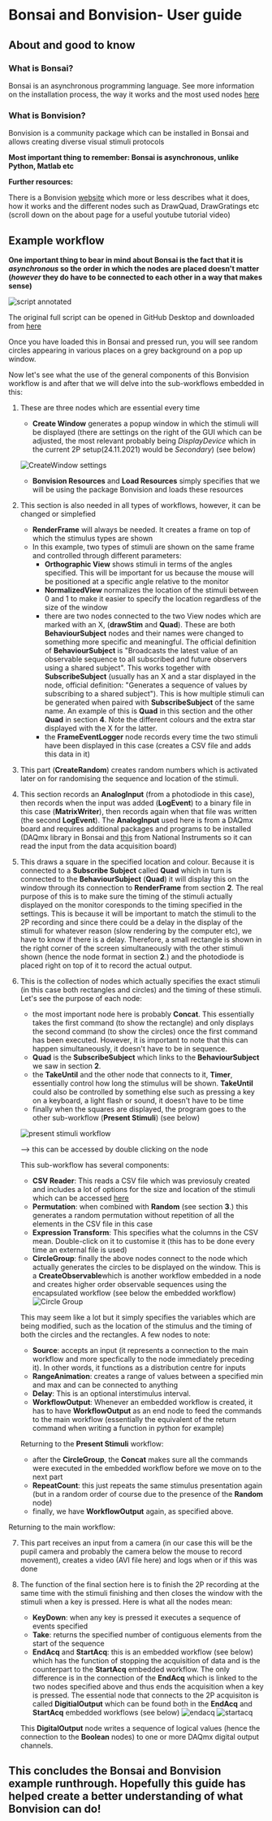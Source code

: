 # Bonsai and Bonvision- User guide
## About and good to know
### What is Bonsai?
Bonsai is an asynchronous programming language. See more information on the installation process, the way it works and the most used nodes [here](https://bonsai-rx.org/docs/installation/)
### What is Bonvision?
Bonvision is a community package which can be installed in Bonsai and allows creating diverse visual stimuli protocols

**Most important thing to remember: Bonsai is asynchronous, unlike Python, Matlab etc**

**Further resources:**

There is a Bonvision [website](https://bonvision.github.io/pages/001_info/) which more or less describes what it does, how it works and the different nodes such as DrawQuad, DrawGratings etc (scroll down on the about page for a useful youtube tutorial video)


## Example workflow

**One important thing to bear in mind about Bonsai is the fact that it is *asynchronous* so the order in which the nodes are placed doesn't matter (*however* they do have to be connected to each other in a way that makes sense)**

![script annotated](https://github.com/Schroeder-Lab/ExperimentalProtocols/blob/main/Bonvision/Maria/Bonvision_guide_figures/script%20annotated%20all.PNG)

The original full script can be opened in GitHub Desktop and downloaded from [here](https://github.com/Schroeder-Lab/ExperimentalProtocols/blob/main/Bonvision/Liad/SingleCircleOverScreenOrtho.bonsai)

Once you have loaded this in Bonsai and pressed run, you will see random circles appearing in various places on a grey background on a pop up window.

Now let's see what the use of the general components of this Bonvision workflow is and after that we will delve into the sub-workflows embedded in this:
1. These are three nodes which are essential every time
	- **Create Window** generates a popup window in which the stimuli will be displayed (there are settings on the right of the GUI which can be adjusted, the most relevant probably being *DisplayDevice* which in the current 2P setup(24.11.2021) would be *Secondary*) (see below)

	![CreateWindow settings](https://github.com/Schroeder-Lab/ExperimentalProtocols/blob/main/Bonvision/Maria/Bonvision_guide_figures/Figure_2.png)

	- **Bonvision Resources** and **Load Resources** simply specifies that we will be using the package Bonvision and loads these resources 

2. This section is also needed in all types of workflows, however, it can be changed or simplefied
	- **RenderFrame** will always be needed. It creates a frame on top of which the stimulus types are shown
	- In this example, two types of stimuli are shown on the same frame and controlled through different parameters:
		-  **Orthographic View** shows stimuli in terms of the angles specified. This will be important for us because the mouse will be positioned at a specific angle relative to the monitor
		- **NormalizedView** normalizes the location of the stimuli between 0 and 1 to make it easier to specify the location regardless of the size of the window
		- there are two nodes connected to the two View nodes which are marked with an X, (**drawStim** and **Quad**). These are both **BehaviourSubject** nodes and their names were changed to something more specific and meaningful. The official definition of **BehaviourSubject**  is "Broadcasts the latest value of an observable sequence to all subscribed and future observers using a shared subject". This works together with **SubscribeSubject** (usually has an X and a star displayed in the node, official definition: "Generates a sequence of values by subscribing to a shared subject"). This is how multiple stimuli can be generated when paired with **SubscribeSubject** of the same name. An example of this is **Quad** in this section and the other **Quad** in section **4**. Note the different colours and the extra star displayed with the X for the latter.
		- the **FrameEventLogger** node records every time the two stimuli have been displayed in this case (creates a CSV file and adds this data in it)
3. This part (**CreateRandom**) creates random numbers  which is activated later on for randomising the sequence and location of the stimuli.
4. This section records an **AnalogInput** (from a photodiode in this case), then records when the input was added (**LogEvent**) to a binary file in this case (**MatrixWriter**), then records again when that file was written (the second **LogEvent**). The **AnalogInput** used here is from a DAQmx board and requires additional packages and programs to be installed (DAQmx library in Bonsai and [this](https://www.ni.com/en-gb/support/downloads/drivers/download.ni-daqmx.html#428058) from National Instruments so it can read the input from the data acquisition board)
5. This draws a square in the specified location and colour. Because it is connected to a **Subscribe Subject** called **Quad** which in turn is connected to the **BehaviourSubject** (**Quad**) it will display this on the window through its connection to **RenderFrame** from section **2**. The real purpose of this is to make sure the timing of the stimuli actually displayed on the monitor coresponds to the timing specified in the settings. This is because it will be important to match the stimuli to the 2P recording and since there could be a delay in the display of the stimuli for whatever reason (slow rendering by the computer etc), we have to know if there is a delay. Therefore, a small rectangle is shown in the right corner of the screen simultaneously with the other stimuli shown (hence the node format in section **2**.) and the photodiode is placed right on top of it to record the actual output. 
6. This is the collection of nodes which actually specifies the exact stimuli (in this case both rectangles and circles) and the timing of these stimuli. Let's see the purpose of each node:
	- the most important node here is probably **Concat**. This essentially takes the first command (to show the rectangle) and only displays the second command (to show the circles) once the first command has been executed. However, it is important to note that this can happen simultaneously, it doesn't have to be in sequence.
	- **Quad** is the **SubscribeSubject** which links to the **BehaviourSubject** we saw in section **2**.
	- the **TakeUntil** and the other node that connects to it, **Timer**, essentially control how long the stimulus will be shown. **TakeUntil** could also be controlled by something else such as pressing a key on a keyboard, a light flash or sound, it doesn't have to be time
	- finally when the squares are displayed, the program goes to the other sub-workflow (**Present Stimuli**) (see below)

	![present stimuli workflow](https://github.com/Schroeder-Lab/ExperimentalProtocols/blob/main/Bonvision/Maria/Bonvision_guide_figures/Present%20Stimuli%20Workflow.PNG)

	--> this can be accessed by double clicking on the node

	This sub-workflow has several components:
	- **CSV Reader**: This reads a CSV file which was previosuly created and includes a lot of options for the size and location of the stimuli which can be accessed [here](https://github.com/Schroeder-Lab/ExperimentalProtocols/blob/main/Bonvision/Liad/csvSample.csv)
	- **Permutation**: when combined with **Random** (see section **3**.) this generates a random permutation without repetition of all the elements in the CSV file in this case
	- **Expression Transform**: This specifies what the columns in the CSV mean. Double-click on it to customise it (this has to be done every time an external file is used)
	- **CircleGroup**: finally the above nodes connect to the node which actually generates the circles to be displayed on the window. This is a **CreateObservable**which is another workflow embedded in a node and creates higher order observable sequences using the encapsulated workflow (see below the embedded workflow)
	![Circle Group](https://github.com/Schroeder-Lab/ExperimentalProtocols/blob/main/Bonvision/Maria/Bonvision_guide_figures/CircleGroup.PNG)

	This may seem like a lot but it simply specifies the variables which are being modified, such as the location of the stimulus and the timing of both the circles and the rectangles. A few nodes to note:
	- **Source**: accepts an input (it represents a connection to the main workflow and more specfically to the node immediately preceding it). In other words, it functions as a distribution centre for inputs
	- **RangeAnimation**: creates a range of values between a specified min and max and can be connected to anything
	- **Delay**: This is an optional interstimulus interval.
	- **WorkflowOutput**: Whenever an embedded workflow is created, it has to have **WorkflowOutput** as an end node to feed the commands to the main workflow (essentially the equivalent of the return command when writing a function in python for example)

	Returning to the **Present Stimuli** workflow:
	- after the **CircleGroup**, the **Concat** makes sure all the commands were executed in the embedded workflow before we move on to the next part
	- **RepeatCount**: this just repeats the same stimulus presentation again (but in a random order of course due to the presence of the **Random** node)
	- finally, we have **WorkflowOutput** again, as specified above.

Returning to the main workflow:

7. This part receives an input from a camera (in our case this will be the pupil camera and probably the camera below the mouse to record movement), creates a video (AVI file here) and logs when or if this was done
8. The function of the final section here is to finish the 2P recording at the same time with the stimuli finishing and then closes the window with the stimuli when a key  is pressed. Here is what all the nodes mean:
	- **KeyDown**: when any key is pressed it executes a sequence of events specified
	- **Take**:  returns the specified number of contiguous elements from the start of the sequence
	- **EndAcq** and **StartAcq**: this is an embedded workflow (see below) which has the function of stopping the acquisition of data and is the counterpart to the **StartAcq** embedded workflow. The only difference is in the connection of the **EndAcq** which is linked to the two nodes specified above and thus ends the acquisition when a key is pressed.
The essential node that connects to the 2P acquisiton is called **DigitialOutput** which can be found both in the **EndAcq** and **StartAcq** embedded workflows (see below)
![endacq](https://github.com/Schroeder-Lab/ExperimentalProtocols/blob/main/Bonvision/Maria/Bonvision_guide_figures/EndAcq.PNG)
![startacq](https://github.com/Schroeder-Lab/ExperimentalProtocols/blob/main/Bonvision/Maria/Bonvision_guide_figures/StartAcq.PNG)

	This **DigitalOutput** node writes a sequence of logical values (hence the connection to the **Boolean** nodes) to one or more DAQmx digital output channels.

## This concludes the Bonsai and Bonvision example runthrough. Hopefully this guide has helped create a better understanding of what Bonvision can do!



